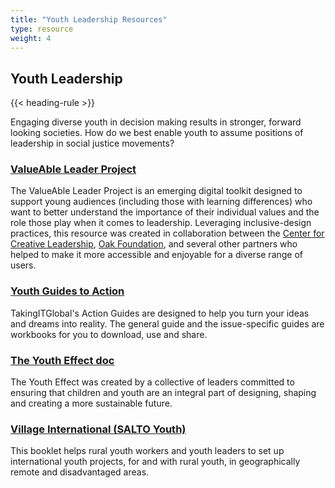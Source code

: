 ```yaml
---
title: "Youth Leadership Resources"
type: resource
weight: 4
---
```

## Youth Leadership

{{< heading-rule >}}

<p class="resource-intro">Engaging diverse youth in decision making results in stronger, forward looking societies. How do we best enable youth to assume positions of leadership in social justice movements?</p>

### [ValueAble Leader Project](https://www.valueableleaderproject.com/)

The ValueAble Leader Project is an emerging digital toolkit designed to support young audiences (including those with learning differences) who want to better understand the importance of their individual values and the role those play when it comes to leadership. Leveraging inclusive-design practices, this resource was created in collaboration between the [Center for Creative Leadership](https://www.ccl.org/), [Oak Foundation](http://oakfnd.org/), and several other partners who helped to make it more accessible and enjoyable for a diverse range of users.

### [Youth Guides to Action](https://www.tigweb.org/action-tools/guide/)

TakingITGlobal's Action Guides are designed to help you turn your ideas and dreams into reality. The general guide and the issue-specific guides are workbooks for you to download, use and share.

### [The Youth Effect doc](https://www.scribd.com/document/44198893/The-Youth-Effect)

The Youth Effect was created by a collective of leaders committed to ensuring that children and youth are an integral part of designing, shaping and creating a more sustainable future.

### [Village International (SALTO Youth)](https://www.salto-youth.net/rc/inclusion/inclusionpublications/villageinternational/)

This booklet helps rural youth workers and youth leaders to set up international youth projects, for and with rural youth, in geographically remote and disadvantaged areas.
